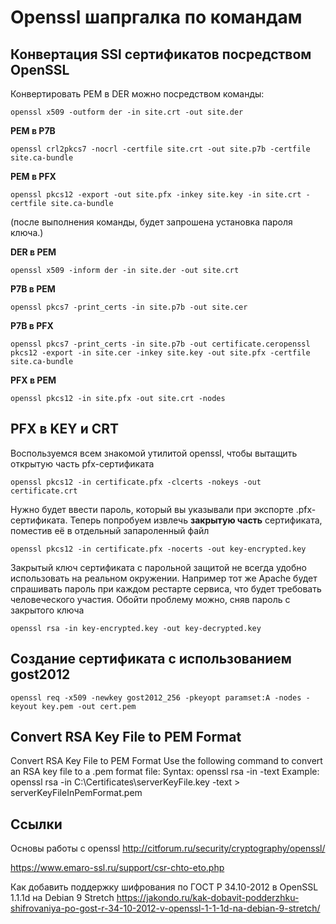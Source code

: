 # Openssl шапргалка по командам


## Конвертация SSl сертификатов посредством OpenSSL

Конвертировать PEM в DER можно посредством команды:
```
openssl x509 -outform der -in site.crt -out site.der
```

**PEM в P7B**
```
openssl crl2pkcs7 -nocrl -certfile site.crt -out site.p7b -certfile site.ca-bundle
```

**PEM в PFX**
```
openssl pkcs12 -export -out site.pfx -inkey site.key -in site.crt -certfile site.ca-bundle
```
(после выполнения команды, будет запрошена установка пароля ключа.)

**DER в PEM**
```
openssl x509 -inform der -in site.der -out site.crt
```

**P7B в PEM**
```
openssl pkcs7 -print_certs -in site.p7b -out site.cer
```

**P7B в PFX**
```
openssl pkcs7 -print_certs -in site.p7b -out certificate.ceropenssl pkcs12 -export -in site.cer -inkey site.key -out site.pfx -certfile site.ca-bundle
```

**PFX в PEM**
```
openssl pkcs12 -in site.pfx -out site.crt -nodes
```

## PFX в KEY и CRT

Воспользуемся всем знакомой утилитой openssl, чтобы вытащить открытую часть pfx-сертификата

```
openssl pkcs12 -in certificate.pfx -clcerts -nokeys -out certificate.crt
```

Нужно будет ввести пароль, который вы указывали при экспорте .pfx-сертификата. Теперь попробуем извлечь **закрытую часть** сертификата, поместив её в отдельный запароленный файл

```
openssl pkcs12 -in certificate.pfx -nocerts -out key-encrypted.key
```

Закрытый ключ сертификата с парольной защитой не всегда удобно использовать на реальном окружении. Например тот же Apache будет спрашивать пароль при каждом рестарте сервиса, что будет требовать человеческого участия. Обойти проблему можно, сняв пароль с закрытого ключа

```
openssl rsa -in key-encrypted.key -out key-decrypted.key
```

## Создание сертификата с использованием gost2012

```
openssl req -x509 -newkey gost2012_256 -pkeyopt paramset:A -nodes -keyout key.pem -out cert.pem
```

## Convert RSA Key File to PEM Format

Convert RSA Key File to PEM Format
Use the following command to convert an RSA key file to a .pem format file:
Syntax: openssl rsa -in <path-to-key-file> -text <path-to-PEM-file>
Example: openssl rsa -in C:\Certificates\serverKeyFile.key -text > serverKeyFileInPemFormat.pem


## Ссылки

Основы работы с openssl
http://citforum.ru/security/cryptography/openssl/

https://www.emaro-ssl.ru/support/csr-chto-eto.php

Как добавить поддержку шифрования по ГОСТ Р 34.10-2012 в OpenSSL 1.1.1d на Debian 9 Stretch
https://jakondo.ru/kak-dobavit-podderzhku-shifrovaniya-po-gost-r-34-10-2012-v-openssl-1-1-1d-na-debian-9-stretch/
